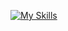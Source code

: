 [![My Skills](https://skillicons.dev/icons?i=aws,gcp,azure,react,vue,flutter&perline=3)](https://skillicons.dev)
